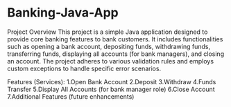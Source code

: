 # Banking-Java-App
Project Overview
This project is a simple Java application designed to provide core banking features to bank customers. It includes functionalities such as opening a bank account, depositing funds, withdrawing funds, transferring funds, displaying all accounts (for bank managers), and closing an account. The project adheres to various validation rules and employs custom exceptions to handle specific error scenarios.

Features (Services):
1.Open Bank Account
2.Deposit
3.Withdraw
4.Funds Transfer
5.Display All Accounts (for bank manager role)
6.Close Account
7.Additional Features (future enhancements)
